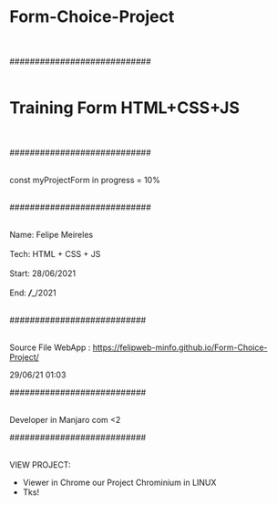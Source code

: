 # Form-Choice-Project<br/><br/>
############################<br/><br/>
# Training Form HTML+CSS+JS<br/><br/>
############################<br/><br/>

const myProjectForm in progress = 10%<br/><br/>

############################<br/><br/>

Name: Felipe Meireles<br/><br/>
Tech: HTML + CSS + JS<br/><br/>
Start: 28/06/2021<br/><br/>
End: ___/____/2021<br/><br/>

###########################<br/><br/>

Source File WebApp : https://felipweb-minfo.github.io/Form-Choice-Project/

29/06/21 01:03

###########################<br/><br/>

Developer in Manjaro com <2

###########################<br/><br/>

VIEW PROJECT:

- Viewer in Chrome our Project Chrominium in LINUX
- Tks!
